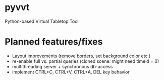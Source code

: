 # pyvvt
Python-based Virtual Tabletop Tool


# Planned features/fixes
- Layout improvements (remove borders, set background color etc.)
- re-enable full vs. partial queries (cloned scene: might need timeid = 0)
- multithreading server + synchronous db-access
- implement CTRL+C, CTRL+V, CTRL+A, DEL key behavior


